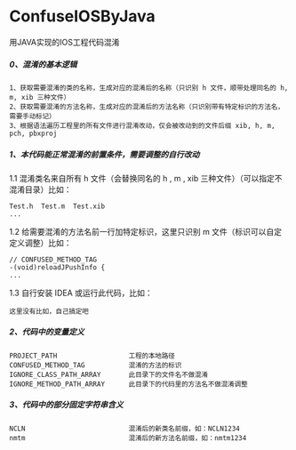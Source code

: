 # ConfuseIOSByJava
用JAVA实现的IOS工程代码混淆

##### 0、混淆的基本逻辑
	
	1、获取需要混淆的类的名称，生成对应的混淆后的名称（只识别 h 文件，顺带处理同名的 h, m, xib 三种文件）
	2、获取需要混淆的方法名称，生成对应的混淆后的方法名称（只识别带有特定标识的方法名，需要手动标记）
	3、根据语法遍历工程里的所有文件进行混淆改动，仅会被改动到的文件后缀 xib, h, m, pch, pbxproj

##### 1、本代码能正常混淆的前置条件，需要调整的自行改动

1.1 混淆类名来自所有 h 文件（会替换同名的 h , m , xib 三种文件）（可以指定不混淆目录）比如：
	
	Test.h  Test.m  Test.xib
	...


1.2 给需要混淆的方法名前一行加特定标识，这里只识别 m 文件（标识可以自定定义调整）比如：
	
	// CONFUSED_METHOD_TAG
	-(void)reloadJPushInfo {
	...


1.3 自行安装 IDEA 或运行此代码，比如：
	
	这里没有比如，自己搞定吧


##### 2、代码中的变量定义

	PROJECT_PATH                  工程的本地路径
	CONFUSED_METHOD_TAG           混淆的方法的标识
	IGNORE_CLASS_PATH_ARRAY       此目录下的文件名不做混淆
	IGNORE_METHOD_PATH_ARRAY      此目录下的代码里的方法名不做混淆调整


##### 3、代码中的部分固定字符串含义

	NCLN                          混淆后的新类名前缀，如：NCLN1234
	nmtm                          混淆后的新方法名前缀，如：nmtm1234
